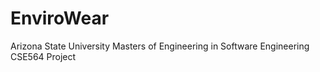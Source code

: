 # EnviroWear
Arizona State University Masters of Engineering in Software Engineering CSE564 Project 
